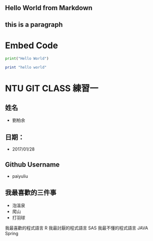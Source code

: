 ## Hello World from Markdown

this is a paragraph
------
# Embed Code
```python
print("Hello World")
```

```ruby
print "hello world"
```


# NTU GIT CLASS 練習一

姓名
----
- 劉柏余

日期：
----
- 2017/01/28

Github Username
---------------
- paiyuliu

我最喜歡的三件事
---------------
- 泡溫泉
- 爬山
- 打羽球


我最喜歡的程式語言 R
我最討厭的程式語言 SAS
我最不懂的程式語言 JAVA Spring
